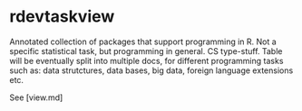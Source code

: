 # rdevtaskview
Annotated collection of packages that support programming in R. Not a specific statistical task, but programming in general. CS type-stuff. Table will be eventually split into multiple docs, for different programming tasks such as: data strutctures, data bases, big data, foreign language extensions etc.

See [view.md]
